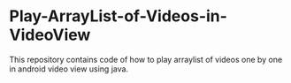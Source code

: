 # Play-ArrayList-of-Videos-in-VideoView
This repository contains code of how to play arraylist of videos one by one in android video view using java.
